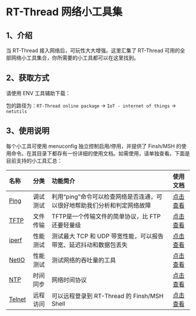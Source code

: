 # RT-Thread 网络小工具集

## 1、介绍

当 RT-Thread 接入网络后，可玩性大大增强。这里汇集了 RT-Thread 可用的全部网络小工具集合，你所需要的小工具都可以在这里找到。

## 2、获取方式

请使用 ENV 工具辅助下载：

包的路径为：`RT-Thread online package` -> `IoT - internet of things` -> `netutils`

## 3、使用说明

每个小工具可使用 menuconfig 独立控制启用/停用，并提供了 Finsh/MSH 的使用命令。在其目录下都存有一份详细的使用文档。如需使用，请单独查看。下面是目前支持的小工具汇总：

|名称|分类|功能简介|使用文档|
|:--|:--:|:--|:--|
|[Ping](https://baike.baidu.com/item/ping/6235)|调试测试|利用“ping”命令可以检查网络是否连通，可以很好地帮助我们分析和判定网络故障|[点击查看](ping/README.md)|
|[TFTP](https://baike.baidu.com/item/TFTP)|文件传输|TFTP是一个传输文件的简单协议，比 FTP 还要轻量级|[点击查看](tftp/README.md)|
|[iperf](iperf/README.md)|性能测试|测试最大 TCP 和 UDP 带宽性能，可以报告带宽、延迟抖动和数据包丢失|[点击查看](iperf/README.md)|
|[NetIO](http://www.nwlab.net/art/netio/netio.html)|性能测试|测试网络的吞吐量的工具|[点击查看](netio/README.md)|
|[NTP](https://baike.baidu.com/item/NTP)|时间同步|网络时间协议|[点击查看](ntp/README.md)|
|[Telnet](https://baike.baidu.com/item/Telnet)|远程访问|可以远程登录到 RT-Thread 的 Finsh/MSH Shell|[点击查看](telnet/README.md)|
